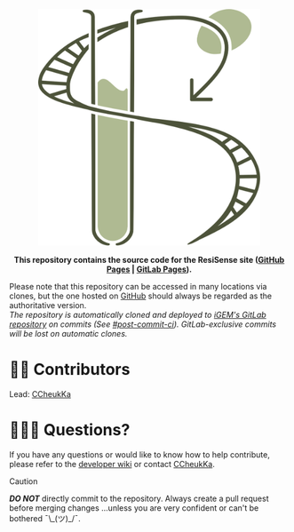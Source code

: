 <div align="center">

<picture>
    <source width="400px" media="(prefers-color-scheme: dark)" srcset="https://raw.githubusercontent.com/ResiSense/ResiSense.github.io/main/assets/logos/resisense/ResiSense%20Brown%20Logo.svg">
    <source width="400px" media="(prefers-color-scheme: light)" srcset="https://raw.githubusercontent.com/ResiSense/ResiSense.github.io/main/assets/logos/resisense/ResiSense%20Green%20Logo.svg">
    <img width="400px" src="https://raw.githubusercontent.com/ResiSense/ResiSense.github.io/main/assets/logos/resisense/ResiSense%20Green%20Logo.svg">
</picture>

**This repository contains the source code for the ResiSense site ([GitHub Pages](https://resisense.github.io) | [GitLab Pages](https://2024.igem.wiki/hongkong-cuhk)).**  

</div>

Please note that this repository can be accessed in many locations via clones, but the one hosted on [GitHub](https://github.com/ResiSense/ResiSense.github.io) should always be regarded as the authoritative version.  
*The repository is automatically cloned and deployed to [iGEM's GitLab repository](https://gitlab.igem.org/2024/hongkong-cuhk) on commits (See [#post-commit-ci](/DEV-WIKI.md#post-commit-ci)). GitLab-exclusive commits will be lost on automatic clones.*  

# ✍🏻 Contributors
Lead: [CCheukKa](https://github.com/CCheukKa)

# 🙋🏻‍♂️ Questions?
If you have any questions or would like to know how to help contribute, please refer to the [developer wiki](/DEV-WIKI.md) or contact [CCheukKa](https://github.com/CCheukKa).  

> [!CAUTION]  
> ***DO NOT*** directly commit to the repository. Always create a pull request before merging changes ...unless you are very confident or can't be bothered ¯\\\_(ツ)\_/¯.  